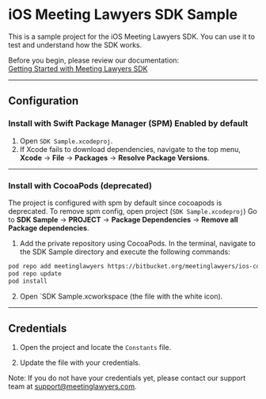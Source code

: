 # iOS Meeting Lawyers SDK Sample

This is a sample project for the iOS Meeting Lawyers SDK. You can use it to test and understand how the SDK works.

Before you begin, please review our documentation:  
[Getting Started with Meeting Lawyers SDK](https://developer.meetinglawyers.com/docs/getting-started)

---

## Configuration

### Install with Swift Package Manager (SPM) Enabled by default

1. Open `SDK Sample.xcodeproj`.
2. If Xcode fails to download dependencies, navigate to the top menu, **Xcode** → **File** → **Packages** → **Resolve Package Versions**.

---

### Install with CocoaPods (deprecated)

The project is configured with spm by default since cocoapods is deprecated.
To remove spm config, open project (`SDK Sample.xcodeproj`) Go to **SDK Sample** → **PROJECT** → **Package Dependencies** → **Remove all Package dependencies**.

1. Add the private repository using CocoaPods. In the terminal, navigate to the SDK Sample directory and execute the following commands:

```bash
pod repo add meetinglawyers https://bitbucket.org/meetinglawyers/ios-cocoapods-specs.git
pod repo update
pod install
```

2. Open `SDK Sample.xcworkspace (the file with the white icon).

---

## Credentials

1. Open the project and locate the `Constants` file.

2. Update the file with your credentials.


Note: If you do not have your credentials yet, please contact our support team at support@meetinglawyers.com.

